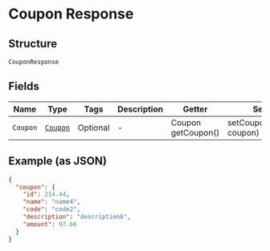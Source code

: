 
# Coupon Response

## Structure

`CouponResponse`

## Fields

| Name | Type | Tags | Description | Getter | Setter |
|  --- | --- | --- | --- | --- | --- |
| `Coupon` | [`Coupon`](../../doc/models/coupon.md) | Optional | - | Coupon getCoupon() | setCoupon(Coupon coupon) |

## Example (as JSON)

```json
{
  "coupon": {
    "id": 214.44,
    "name": "name4",
    "code": "code2",
    "description": "description6",
    "amount": 97.66
  }
}
```

